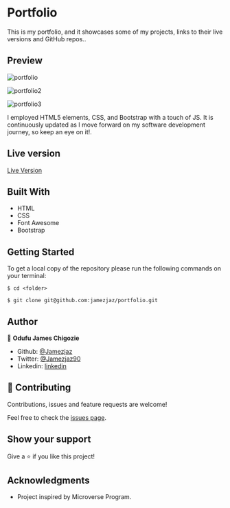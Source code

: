 # Portfolio
This is my portfolio, and it showcases some of my projects, links to their live versions and GitHub repos..

## Preview

![portfolio](https://user-images.githubusercontent.com/57812000/97123284-192d5080-16f9-11eb-8aad-b6dc0abb7ddc.png)

![portfolio2](https://user-images.githubusercontent.com/57812000/97123303-3bbf6980-16f9-11eb-8a71-b91b5300b3c5.png)

![portfolio3](https://user-images.githubusercontent.com/57812000/97123309-4843c200-16f9-11eb-96cf-169b08b8432c.png)

I employed HTML5 elements, CSS, and Bootstrap with a touch of JS. It is continuously updated as I move forward on my software development journey, so keep an eye on it!.

## Live version

[Live Version](http://jamezjaz-portfolio.s3-website.us-east-2.amazonaws.com/)

## Built With

- HTML
- CSS
- Font Awesome
- Bootstrap

## Getting Started

To get a local copy of the repository please run the following commands on your terminal:

```
$ cd <folder>
```

```
$ git clone git@github.com:jamezjaz/portfolio.git
```

## Author

👤 **Odufu James Chigozie**

- Github: [@Jamezjaz](https://github.com/jamezjaz)
- Twitter: [@Jamezjaz90](https://twitter.com/jamezjaz90)
- Linkedin: [linkedin](https://www.linkedin.com/in/jamesgozieodufu/)

## 🤝 Contributing

Contributions, issues and feature requests are welcome!

Feel free to check the [issues page](https://github.com/jamezjaz/portfolio/issues).

## Show your support

Give a ⭐️ if you like this project!

## Acknowledgments

- Project inspired by Microverse Program.